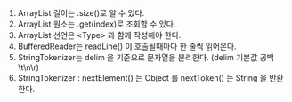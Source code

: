 
1. ArrayList 길이는 .size()로 알 수 있다.
2. ArrayList 원소는 .get(index)로 조회할 수 있다.
3. ArrayList 선언은 \<Type\> 과 함께 작성해야 한다.
4. BufferedReader는 readLine() 이 호출될때마다 한 줄씩 읽어온다.
5. StringTokenizer는 delim 을 기준으로 문자열을 분리한다. (delim 기본값 공백 \t\n\r)
6. StringTokenizer : nextElement() 는 Object 를 nextToken() 는 String 을 반환한다.